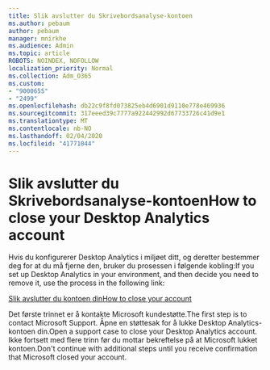 ```yaml
---
title: Slik avslutter du Skrivebordsanalyse-kontoen
ms.author: pebaum
author: pebaum
manager: mnirkhe
ms.audience: Admin
ms.topic: article
ROBOTS: NOINDEX, NOFOLLOW
localization_priority: Normal
ms.collection: Adm_O365
ms.custom:
- "9000655"
- "2499"
ms.openlocfilehash: db22c9f8fd073825eb4d6901d9110e778e469936
ms.sourcegitcommit: 317eeed39c7777a922442992d67733726c41d9e1
ms.translationtype: MT
ms.contentlocale: nb-NO
ms.lasthandoff: 02/04/2020
ms.locfileid: "41771044"
---
```

# <a name="how-to-close-your-desktop-analytics-account"></a><span data-ttu-id="3afa6-102">Slik avslutter du Skrivebordsanalyse-kontoen</span><span class="sxs-lookup"><span data-stu-id="3afa6-102">How to close your Desktop Analytics account</span></span>

<span data-ttu-id="3afa6-103">Hvis du konfigurerer Desktop Analytics i miljøet ditt, og deretter bestemmer deg for at du må fjerne den, bruker du prosessen i følgende kobling:</span><span class="sxs-lookup"><span data-stu-id="3afa6-103">If you set up Desktop Analytics in your environment, and then decide you need to remove it, use the process in the following link:</span></span>

[<span data-ttu-id="3afa6-104">Slik avslutter du kontoen din</span><span class="sxs-lookup"><span data-stu-id="3afa6-104">How to close your account</span></span>](https://docs.microsoft.com/configmgr/desktop-analytics/account-close)

<span data-ttu-id="3afa6-105">Det første trinnet er å kontakte Microsoft kundestøtte.</span><span class="sxs-lookup"><span data-stu-id="3afa6-105">The first step is to contact Microsoft Support.</span></span> <span data-ttu-id="3afa6-106">Åpne en støttesak for å lukke Desktop Analytics-kontoen din.</span><span class="sxs-lookup"><span data-stu-id="3afa6-106">Open a support case to close your Desktop Analytics account.</span></span> <span data-ttu-id="3afa6-107">Ikke fortsett med flere trinn før du mottar bekreftelse på at Microsoft lukket kontoen.</span><span class="sxs-lookup"><span data-stu-id="3afa6-107">Don't continue with additional steps until you receive confirmation that Microsoft closed your account.</span></span>